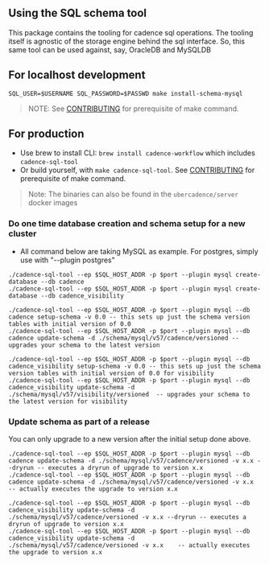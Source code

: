 ## Using the SQL schema tool
 
This package contains the tooling for cadence sql operations. The tooling itself is agnostic of the storage engine behind
the sql interface. So, this same tool can be used against, say, OracleDB and MySQLDB

## For localhost development
``` 
SQL_USER=$USERNAME SQL_PASSWORD=$PASSWD make install-schema-mysql
```
> NOTE: See [CONTRIBUTING](/CONTRIBUTING.md) for prerequisite of make command.

## For production

* Use brew to install CLI: `brew install cadence-workflow` which includes `cadence-sql-tool`
* Or build yourself, with `make cadence-sql-tool`. See [CONTRIBUTING](/CONTRIBUTING.md) for prerequisite of make command.

> Note: The binaries can also be found in the `ubercadence/server` docker images

### Do one time database creation and schema setup for a new cluster
- All command below are taking MySQL as example. For postgres, simply use with "--plugin postgres"

```
./cadence-sql-tool --ep $SQL_HOST_ADDR -p $port --plugin mysql create-database --db cadence
./cadence-sql-tool --ep $SQL_HOST_ADDR -p $port --plugin mysql create-database --db cadence_visibility
```

```
./cadence-sql-tool --ep $SQL_HOST_ADDR -p $port --plugin mysql --db cadence setup-schema -v 0.0 -- this sets up just the schema version tables with initial version of 0.0
./cadence-sql-tool --ep $SQL_HOST_ADDR -p $port --plugin mysql --db cadence update-schema -d ./schema/mysql/v57/cadence/versioned -- upgrades your schema to the latest version

./cadence-sql-tool --ep $SQL_HOST_ADDR -p $port --plugin mysql --db cadence_visibility setup-schema -v 0.0 -- this sets up just the schema version tables with initial version of 0.0 for visibility
./cadence-sql-tool --ep $SQL_HOST_ADDR -p $port --plugin mysql --db cadence_visibility update-schema -d ./schema/mysql/v57/visibility/versioned  -- upgrades your schema to the latest version for visibility
```

### Update schema as part of a release
You can only upgrade to a new version after the initial setup done above.

```
./cadence-sql-tool --ep $SQL_HOST_ADDR -p $port --plugin mysql --db cadence update-schema -d ./schema/mysql/v57/cadence/versioned -v x.x --dryrun -- executes a dryrun of upgrade to version x.x
./cadence-sql-tool --ep $SQL_HOST_ADDR -p $port --plugin mysql --db cadence update-schema -d ./schema/mysql/v57/cadence/versioned -v x.x    -- actually executes the upgrade to version x.x

./cadence-sql-tool --ep $SQL_HOST_ADDR -p $port --plugin mysql --db cadence_visibility update-schema -d ./schema/mysql/v57/cadence/versioned -v x.x --dryrun -- executes a dryrun of upgrade to version x.x
./cadence-sql-tool --ep $SQL_HOST_ADDR -p $port --plugin mysql --db cadence_visibility update-schema -d ./schema/mysql/v57/cadence/versioned -v x.x    -- actually executes the upgrade to version x.x
```

